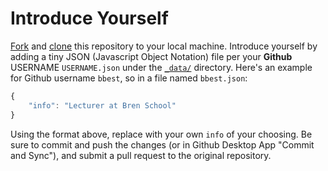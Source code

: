 # Introduce Yourself

[Fork](https://help.github.com/articles/fork-a-repo/) and [clone](http://remi-daigle.github.io/2016-04-15-UCSB/git/#25_clone_repository) this repository to your local machine. Introduce yourself by adding a tiny JSON (Javascript Object Notation) file per your **Github** USERNAME `USERNAME.json` under the [`_data/`](./_data/) directory. Here's an example for Github username `bbest`, so in a file named `bbest.json`:

```javascript
{
	"info": "Lecturer at Bren School"
}
```

Using the format above, replace with your own `info` of your choosing. Be sure to commit and push the changes (or in Github Desktop App "Commit and Sync"), and submit a pull request to the original repository.